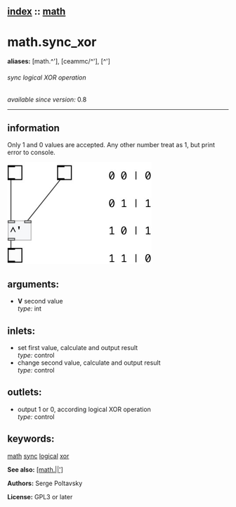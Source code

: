 [index](index.html) :: [math](category_math.html)
---

# math.sync_xor
**aliases:** [math.^&#39;], [ceammc/^&#39;], [^&#39;]


###### sync logical XOR operation

*available since version:* 0.8

---


## information
Only 1 and 0 values are accepted. Any other number treat as 1, but print error to console.


[![example](../examples/img/math.sync_xor.jpg)](../examples/pd/math.sync_xor.pd)



## arguments:

* **V**
second value<br>
_type:_ int<br>







## inlets:

* set first value, calculate and output result<br>
_type:_ control
* change second value, calculate and output result<br>
_type:_ control



## outlets:

* output 1 or 0, according logical XOR operation<br>
_type:_ control



## keywords:

[math](keywords/math.html)
[sync](keywords/sync.html)
[logical](keywords/logical.html)
[xor](keywords/xor.html)



**See also:**
[\[math.||&#39;\]](math.%7C%7C%27.html)




**Authors:** Serge Poltavsky




**License:** GPL3 or later





